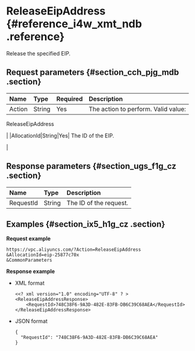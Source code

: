 # ReleaseEipAddress {#reference_i4w_xmt_ndb .reference}

Release the specified EIP.

## Request parameters {#section_cch_pjg_mdb .section}

|Name|Type|Required|Description|
|:---|:---|:-------|:----------|
|Action|String|Yes| The action to perform. Valid value:

 ReleaseEipAddress

 |
|AllocationId|String|Yes| The ID of the EIP.

 |

## Response parameters {#section_ugs_f1g_cz .section}

|Name|Type|Description|
|:---|:---|:----------|
|RequestId|String|The ID of the request.|

## Examples {#section_ix5_h1g_cz .section}

**Request example**

``` {#createVPCpub}
https://vpc.aliyuncs.com/?Action=ReleaseEipAddress
&AllocationId=eip-25877c70x
&CommonParameters
```

**Response example**

-   XML format

    ```
    <<? xml version="1.0" encoding="UTF-8" ? >
    <ReleaseEipAddressResponse>
        <RequestId>748C38F6-9A3D-482E-83FB-DB6C39C68AEA</RequestId>
    </ReleaseEipAddressResponse>
    ```

-   JSON format

    ```
    {
      "RequestId": "748C38F6-9A3D-482E-83FB-DB6C39C68AEA"
    }
    ```


